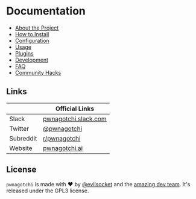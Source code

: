# Documentation

- [About the Project](https://github.com/evilsocket/pwnagotchi/blob/master/docs/about.md)
- [How to Install](https://github.com/evilsocket/pwnagotchi/blob/master/docs/install.md)
- [Configuration](https://github.com/evilsocket/pwnagotchi/blob/master/docs/configure.md)
- [Usage](https://github.com/evilsocket/pwnagotchi/blob/master/docs/usage.md)
- [Plugins](https://github.com/evilsocket/pwnagotchi/blob/master/docs/plugins.md)
- [Development](https://github.com/evilsocket/pwnagotchi/blob/master/docs/dev.md)
- [FAQ](https://github.com/evilsocket/pwnagotchi/blob/master/docs/faq.md)
- [Community Hacks](https://github.com/evilsocket/pwnagotchi/blob/master/docs/hacks.md)

## Links

&nbsp; | Official Links
---------|-------
Slack | [pwnagotchi.slack.com](https://pwnagotchi.herokuapp.com)
Twitter | [@pwnagotchi](https://twitter.com/pwnagotchi)
Subreddit | [r/pwnagotchi](https://www.reddit.com/r/pwnagotchi/)
Website | [pwnagotchi.ai](https://pwnagotchi.ai/)

## License

`pwnagotchi` is made with ♥  by [@evilsocket](https://twitter.com/evilsocket) and the [amazing dev team](https://github.com/evilsocket/pwnagotchi/graphs/contributors). It's released under the GPL3 license.
